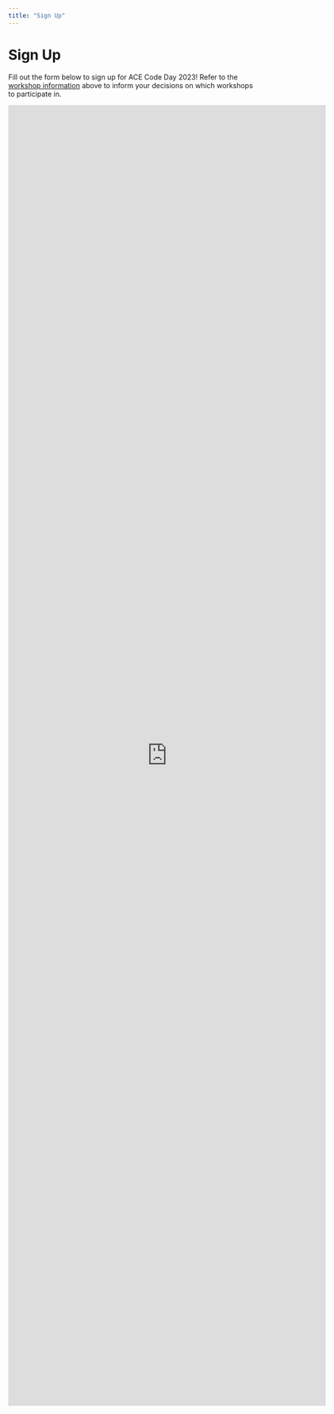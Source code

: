 ```yaml
---
title: "Sign Up"
---
```


<h1 class="text-outline-shadow before:content-['Sign_Up']">Sign Up</h1>

Fill out the form below to sign up for ACE Code Day 2023! Refer to the [workshop information](#workshops) above to inform your decisions on which workshops to participate in. 

<div class="w-full text-center">
<div class="inline-block bg-slate-200 border border-slate-600 rounded-lg shadow-lg">
<iframe class="max-w-full sm:h-[2400px] rounded-lg" src="https://docs.google.com/forms/d/e/1FAIpQLSfHyaXzZoAV2OCB26Y_k3MzPdVpzKu42P3DEuLr8lhCju5dZw/viewform?embedded=true" width="640" height="2620" frameborder="0" marginheight="0" marginwidth="0">Loading…</iframe>
</div>
</div>

